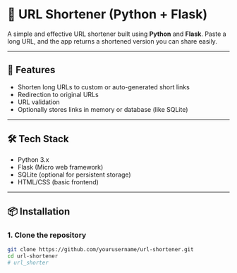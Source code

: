 # 🔗 URL Shortener (Python + Flask)

A simple and effective URL shortener built using **Python** and **Flask**. Paste a long URL, and the app returns a shortened version you can share easily.

---

## 🚀 Features

- Shorten long URLs to custom or auto-generated short links
- Redirection to original URLs
- URL validation
- Optionally stores links in memory or database (like SQLite)

---

## 🛠️ Tech Stack

- Python 3.x
- Flask (Micro web framework)
- SQLite (optional for persistent storage)
- HTML/CSS (basic frontend)

---

## 📦 Installation

### 1. Clone the repository
```bash
git clone https://github.com/yourusername/url-shortener.git
cd url-shortener
# url_shorter
